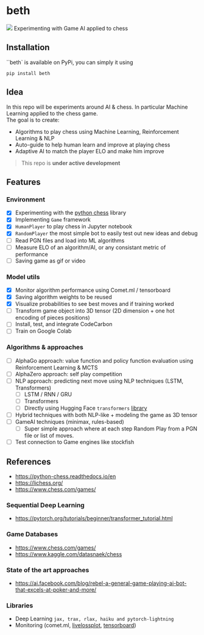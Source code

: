 # beth
![](https://images.chesscomfiles.com/uploads/v1/article/22924.4e040c11.668x375o.d12a4478e7d3@2x.jpeg)
Experimenting with Game AI applied to chess


## Installation
``beth` is available on PyPi, you can simply it using 
```
pip install beth 
``` 

## Idea
In this repo will be experiments around AI & chess. In particular Machine Learning applied to the chess game. <br>
The goal is to create: 

- Algorithms to play chess using Machine Learning, Reinforcement Learning & NLP
- Auto-guide to help human learn and improve at playing chess
- Adaptive AI to match the player ELO and make him improve

> This repo is **under active development**


## Features
### Environment

- [x] Experimenting with the [python chess](https://python-chess.readthedocs.io/en) library
- [x] Implementing ``Game`` framework
- [x] ``HumanPlayer`` to play chess in Jupyter notebook
- [x] ``RandomPlayer`` the most simple bot to easily test out new ideas and debug
- [ ] Read PGN files and load into ML algorithms
- [ ] Measure ELO of an algorithm/AI, or any consistant metric of performance
- [ ] Saving game as gif or video

### Model utils
- [x] Monitor algorithm performance using Comet.ml / tensorboard
- [x] Saving algorithm weights to be reused
- [x] Visualize probabilities to see best moves and if training worked
- [ ] Transform game object into 3D tensor (2D dimension + one hot encoding of pieces positions)
- [ ] Install, test, and integrate CodeCarbon
- [ ] Train on Google Colab

### Algorithms & approaches
- [ ] AlphaGo approach: value function and policy function evaluation using Reinforcement Learning & MCTS
- [ ] AlphaZero approach: self play competition
- [ ] NLP approach: predicting next move using NLP techniques (LSTM, Transformers)
  - [ ] LSTM / RNN / GRU
  - [ ] Transformers
  - [ ] Directly using Hugging Face ``transformers`` [library](https://huggingface.co/transformers/task_summary.html) 
- [ ] Hybrid techniques with both NLP-like + modeling the game as 3D tensor 
- [ ] GameAI techniques (minimax, rules-based)
  - [ ] Super simple approach where at each step Random Play from a PGN file or list of moves. 
- [ ] Test connection to Game engines like stockfish

## References
- https://python-chess.readthedocs.io/en
- https://lichess.org/
- https://www.chess.com/games/

### Sequential Deep Learning
- https://pytorch.org/tutorials/beginner/transformer_tutorial.html

### Game Databases
- https://www.chess.com/games/
- https://www.kaggle.com/datasnaek/chess

### State of the art approaches
- https://ai.facebook.com/blog/rebel-a-general-game-playing-ai-bot-that-excels-at-poker-and-more/
  

### Libraries
- Deep Learning ``jax, trax, rlax, haiku and pytorch-lightning``
- Monitoring (comet.ml, [livelossplot](https://github.com/stared/livelossplot), [tensorboard](https://pytorch.org/tutorials/recipes/recipes/tensorboard_with_pytorch.html))


